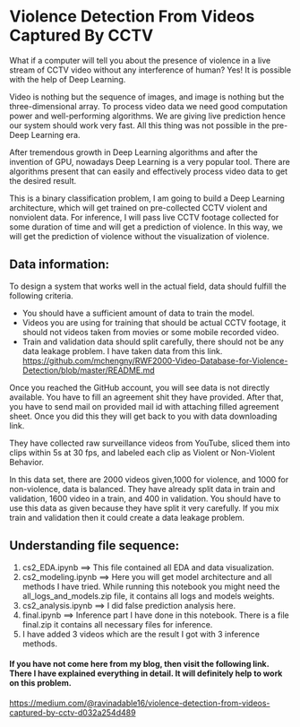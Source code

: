 # Violence Detection From Videos Captured By CCTV
What if a computer will tell you about the presence of violence in a live stream of CCTV video without any interference of human? Yes! It is possible with the help of Deep Learning.

Video is nothing but the sequence of images, and image is nothing but the three-dimensional array. To process video data we need good computation power and well-performing algorithms. We are giving live prediction hence our system should work very fast. All this thing was not possible in the pre-Deep Learning era.

After tremendous growth in Deep Learning algorithms and after the invention of GPU, nowadays Deep Learning is a very popular tool. There are algorithms present that can easily and effectively process video data to get the desired result.

This is a binary classification problem, I am going to build a Deep Learning architecture, which will get trained on pre-collected CCTV violent and nonviolent data. For inference, I will pass live CCTV footage collected for some duration of time and will get a prediction of violence. In this way, we will get the prediction of violence without the visualization of violence.

## Data information:
To design a system that works well in the actual field, data should fulfill the following criteria.

- You should have a sufficient amount of data to train the model.
- Videos you are using for training that should be actual CCTV footage, it should not videos taken from movies or some mobile recorded video.
- Train and validation data should split carefully, there should not be any data leakage problem.
I have taken data from this link. 
 https://github.com/mchengny/RWF2000-Video-Database-for-Violence-Detection/blob/master/README.md

Once you reached the GitHub account, you will see data is not directly available. You have to fill an agreement shit they have provided. After that, you have to send mail on provided mail id with attaching filled agreement sheet. Once you did this they will get back to you with data downloading link.

They have collected raw surveillance videos from YouTube, sliced them into clips within 5s at 30 fps, and labeled each clip as Violent or Non-Violent Behavior.

In this data set, there are 2000 videos given,1000 for violence, and 1000 for non-violence, data is balanced. They have already split data in train and validation, 1600 video in a train, and 400 in validation. You should have to use this data as given because they have split it very carefully. If you mix train and validation then it could create a data leakage problem.

## Understanding file sequence:
1. cs2_EDA.ipynb ==> This file contained all EDA and data visualization.
2. cs2_modeling.ipynb ==> Here you will get model architecture and all methods I have tried. While running this notebook you might need the all_logs_and_models.zip file, it contains all logs and models weights.
3. cs2_analysis.ipynb ==> I did false prediction analysis here.
4. final.ipynb ==> Inference part I have done in this notebook. There is a file final.zip it contains all necessary files for inference. 
5. I have added 3 videos which are the result I got with 3 inference methods.

#### If you have not come here from my blog, then visit the following link. There I have explained everything in detail. It will definitely help to work on this problem.
https://medium.com/@ravinadable16/violence-detection-from-videos-captured-by-cctv-d032a254d489
